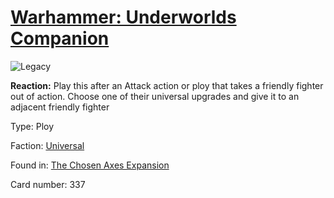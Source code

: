 # [Warhammer: Underworlds Companion](https://guidokessels.github.io/wh-underworlds)

  

![Legacy](https://warhammerunderworlds.com/wp-content/uploads/sites/6/2018/02/337_ENG.png)

<b>Reaction:</b> Play this after an Attack action or ploy that takes a friendly fighter out of action. Choose one of their universal upgrades and give it to an adjacent friendly fighter

Type: Ploy

Faction: [Universal](https://guidokessels.github.io/wh-underworlds/factions/universal)

Found in: [The Chosen Axes Expansion](https://guidokessels.github.io/wh-underworlds/locations/the-chosen-axes-expansion)

Card number: 337
